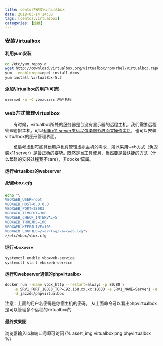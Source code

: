 ```yaml
---
title: centos7安装virtualbox
date: 2018-03-14 14:00
tags: [centos,virtualbox]
categories: [运维]
---
```

### 安装Virtualbox
#### 利用yum安装
```bash
cd /etc/yum.repos.d
wget http://download.virtualbox.org/virtualbox/rpm/rhel/virtualbox.repo
yum --enablerepo=epel install dkms
yum install VirtualBox-5.2
```
#### 添加Virtualbox的用户(可选)
```bash
usermod -a -G vboxusers 用户名称
```

### web方式管理virtualbox
&emsp;&emsp;有时候，virtualbox所处的服务器是台没有显示器的远程主机，我们需要远程管理虚拟主机。可以[利用x11 server来远程渲染图形界面来操作主机](http://slyak.com/2018/03/13/ssh-x11-mac)，也可以安装virtualbox的图形管理界面。

&emsp;&emsp;但是考虑到可能其他用户也有管理虚拟主机的需求，所以采用web方式（免安装x11 server）是最正确的姿势。既然是当工具使用，当然要是最快捷的方式（什么繁琐的安装过程我不care），非docker莫属。

#### 运行virtualbox的webserver

##### 配置vbox.cfg
```bash
echo "\
VBOXWEB_USER=root
VBOXWEB_HOST=0.0.0.0
VBOXWEB_PORT=18083
VBOXWEB_TIMEOUT=300
VBOXWEB_CHECK_INTERVAL=5
VBOXWEB_THREADS=100
VBOXWEB_KEEPALIVE=100
VBOXWEB_LOGFILE=/var/log/vboxweb.log"\
>/etc/vbox/vbox.cfg
```
#### 运行vboxserv
```bash
systemctl enable vboxweb-service
systemctl start vboxweb-service
```
#### 运行和webserver通信的phpvirtualbox
```bash
docker run --name vbox_http --restart=always -p 80:80 \
    -e SRV1_PORT_18083_TCP=192.168.xx.xx:18083 -e SRV1_NAME=Server1 -e SRV1_USER=root -e SRV1_PW='123456' \
    -d jazzdd/phpvirtualbox
```
注意：上面的用户名密码是你宿主机的密码。
从上面命令可以看出phpvirtualbox是可以管理多个远程的virtualbox的

#### 最终效果图
浏览器输入ip和端口号即可访问
{% asset_img virtualbox.png phpvirtualbox %}

